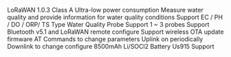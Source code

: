 LoRaWAN 1.0.3 Class A
Ultra-low power consumption
Measure water quality and provide information for water quality conditions
Support EC / PH / DO / ORP/ TS Type Water Quality Probe
Support 1 ~ 3 probes
Support Bluetooth v5.1 and LoRaWAN remote configure
Support wireless OTA update firmware
AT Commands to change parameters
Uplink on periodically
Downlink to change configure
8500mAh Li/SOCl2 Battery
Us915 Support
